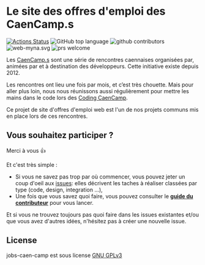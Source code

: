 # Le site des offres d'emploi des CaenCamp.s

[![Actions Status](https://github.com/CaenCamp/jobs-caen-camp/workflows/CI/badge.svg)](https://github.com/CaenCamp/jobs-caen-camp/actions) ![GitHub top language](https://img.shields.io/github/languages/top/CaenCamp/jobs-caen-camp.svg) ![github contributors](https://img.shields.io/github/contributors/CaenCamp/jobs-caen-camp.svg) ![web-myna.svg](https://img.shields.io/github/license/CaenCamp/jobs-caen-camp.svg) ![prs welcome](https://img.shields.io/badge/prs-welcome-brightgreen.svg)


Les [CaenCamp.s](https://www.caen.camp) sont une série de rencontres caennaises organisées par, animées par et à destination des développeurs. Cette initiative existe depuis 2012.

Les rencontres ont lieu une fois par mois, et c’est très chouette. Mais pour aller plus loin, nous nous réunissons aussi régulièrement pour mettre les mains dans le code lors des [Coding CaenCamp](https://www.caen.camp/coding-caen-camp).

Ce projet de site d'offres d'emploi web est l'un de nos projets communs mis en place lors de ces rencontres.

## Vous souhaitez participer ?

Merci à vous :+1:

Et c'est très simple :
* Si vous ne savez pas trop par où commencer, vous pouvez jeter un coup d'oeil aux [issues](https://github.com/CaenCamp/jobs-caen-camp/issues): elles décrivent les taches à réaliser classées par type (code, design, integration ...),
* Une fois que vous savez quoi faire, vous pouvez consulter le [**guide du contributeur**](.github/CONTRIBUTING.md) pour vous lancer.

Et si vous ne trouvez toujours pas quoi faire dans les issues existantes et/ou que vous avez d'autres idées, n'hésitez pas à créer une nouvelle issue.


## License

jobs-caen-camp est sous license [GNU GPLv3](LICENSE)
